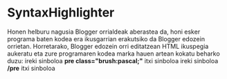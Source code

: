 # SyntaxHighlighter
Honen helburu nagusia Blogger orrialdeak aberastea da, honi esker programa baten kodea era ikusgarrian erakutsiko da Blogger edozein orrietan.
Horretarako, Blogger edozein orri editatzean HTML ikuspegia aukeratu eta zure programaren kodea marka hauen artean kokatu beharko duzu:
ireki sinboloa <b>pre class="brush:pascal;"</b> itxi sinboloa
ireki sinboloa <b>/pre</b> itxi sinboloa
